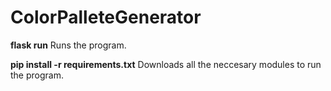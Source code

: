 # ColorPalleteGenerator
**flask run** 
Runs the program.

**pip install -r requirements.txt**
Downloads all the neccesary modules to run the program.

